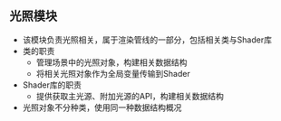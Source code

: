 ## 光照模块

* 该模块负责光照相关，属于渲染管线的一部分，包括相关类与Shader库
* 类的职责
    * 管理场景中的光照对象，构建相关数据结构
    * 将相关光照对象作为全局变量传输到Shader
* Shader库的职责
    * 提供获取主光源、附加光源的API，构建相关数据结构
* 光照对象不分种类，使用同一种数据结构概况